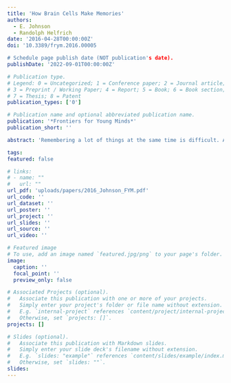 ```yaml
---
title: 'How Brain Cells Make Memories'
authors:
  - E. Johnson
  - Randolph Helfrich
date: '2016-04-28T00:00:00Z'
doi: '10.3389/frym.2016.00005

# Schedule page publish date (NOT publication's date).
publishDate: '2022-09-01T00:00:00Z'

# Publication type.
# Legend: 0 = Uncategorized; 1 = Conference paper; 2 = Journal article;
# 3 = Preprint / Working Paper; 4 = Report; 5 = Book; 6 = Book section;
# 7 = Thesis; 8 = Patent
publication_types: ['0']

# Publication name and optional abbreviated publication name.
publication: '*Frontiers for Young Minds*'
publication_short: ''

abstract: 'Remembering a lot of things at the same time is difficult. As an experiment, read these numbers 07041776. Then, close your eyes and try to say them aloud, in order. How did you do? We would guess that you remembered around half of the numbers. Now, try again but think of the same numbers as a date: 07-04-1776. Did you remember more of the numbers this time? You just demonstrated something called working memory. Working memory (“WM” for short) is the ability to hold onto and process pieces of information. WM activates when you experience and remember events in your life, learn new facts, talk to people, read, and do math. WM is a basic human behavior. As shown in the numbers experiment, WM has limited capacity. How does the brain support WM? And, what is happening in the brain that limits our capacity to store multiple memories at the same time?'

tags:
featured: false

# links:
# - name: ""
#   url: ""
url_pdf: 'uploads/papers/2016_Johnson_FYM.pdf'
url_code: ''
url_dataset: ''
url_poster: ''
url_project: ''
url_slides: ''
url_source: ''
url_video: ''

# Featured image
# To use, add an image named `featured.jpg/png` to your page's folder.
image:
  caption: ''
  focal_point: ''
  preview_only: false

# Associated Projects (optional).
#   Associate this publication with one or more of your projects.
#   Simply enter your project's folder or file name without extension.
#   E.g. `internal-project` references `content/project/internal-project/index.md`.
#   Otherwise, set `projects: []`.
projects: []

# Slides (optional).
#   Associate this publication with Markdown slides.
#   Simply enter your slide deck's filename without extension.
#   E.g. `slides: "example"` references `content/slides/example/index.md`.
#   Otherwise, set `slides: ""`.
slides:
---
```

